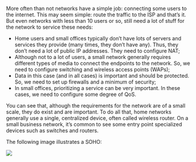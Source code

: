 More often than not networks have a simple job: connecting some users to the internet. This may seem simple: route the traffic to the ISP and that’s it. But even networks with less than 10 users or so, still need a lot of stuff for the network to service these needs:

- Home users and small offices typically don’t have lots of servers and services they provide (many times, they don’t have any). Thus, they don’t need a lot of public IP addresses. They need to configure NAT;
- Although not to a lot of users, a small network generally requires different types of media to connect the endpoints to the network. So, we need to configure switching and wireless access points (WAPs);
- Data in this case (and in all cases) is important and should be protected. So, we need to set up firewalls and a minimum of security;
- In small offices, prioritizing a service can be very important. In these cases, we need to configure some degree of QoS.

You can see that, although the requirements for the network are of a small scale, they do exist and are important. To do all that, home networks generally use a single, centralized device, often called wireless router. On a small business network, it’s common to see some entry point specialized devices such as switches and routers.

The following image illustrates a SOHO:

![](https://lh4.googleusercontent.com/OKYKDsekF23HEPmZ869AsuNO6C5BmSjJD3f8ehtOOLiBrS07DT3NdYb4SNRvQ97wXN5mxp03u3G-I-HQ4BZDXJuXkWCtnCJADm2XiKttkDCop3Vl_gjnzXQv_CVfJ194ooJ85Bkc54K6FshlRErMH6I)